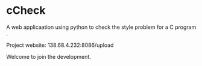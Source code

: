# cCheck
A web applicaation using python to check the style problem for a C program .

Project website:
138.68.4.232:8086/upload

Welcome to join the development.
